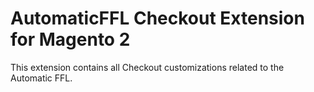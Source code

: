 # AutomaticFFL Checkout Extension for Magento 2

This extension contains all Checkout customizations related to the Automatic FFL.
